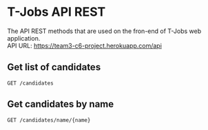 # T-Jobs API REST  
The API REST methods that are used on the fron-end of T-Jobs web application.  
API URL: https://team3-c6-project.herokuapp.com/api  

## Get list of candidates  

```
GET /candidates
```  

## Get candidates by name  

```
GET /candidates/name/{name}
```





